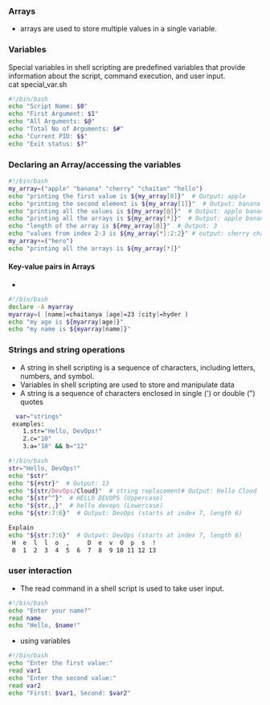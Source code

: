 ### Arrays
- arrays are used to store multiple values in a single variable.
###  Variables
Special variables in shell scripting are predefined variables that provide information about the script, command execution, and user input.<br>
cat special_var.sh 
```sh
#!/bin/bash
echo "Script Name: $0"
echo "First Argument: $1"
echo "All Arguments: $@"
echo "Total No of Arguments: $#"
echo "Current PID: $$"
echo "Exit status: $?"
```
### Declaring an Array/accessing the variables
```sh
#!/bin/bash
my_array=("apple" "banana" "cherry" "chaitan" "hello")
echo "printing the first value is ${my_array[0]}"  # Output: apple
echo "printing the second element is ${my_array[1]}"  # Output: banana
echo "printing all the values is ${my_array[@]}"  # Output: apple banana cherry
echo "printing all the arrays is ${my_array[*]}"  # Output: apple banana cherry
echo "length of the array is ${#my_array[@]}"  # Output: 3
echo "values from index 2-3 is ${my_array[*]:2:2}" # output: cherry chaitan, :2:2 → Extracts elements starting from index 2, printing 2 values from index 2.
my_array+=("hero")
echo "printing all the arrays is ${my_array[*]}" 
```
#### Key-value pairs in Arrays
- 
```sh
#!/bin/bash
declare -A myarray
myarray=( [name]=chaitanya [age]=23 [city]=hyder )
echo "my age is ${myarray[age]}"
echo "my name is ${myarray[name]}"
```

### Strings and string operations
- A string in shell scripting is a sequence of characters, including letters, numbers, and symbol.
- Variables in shell scripting are used to store and manipulate data
- A string is a sequence of characters enclosed in single (') or double (") quotes
```sh
  var="strings"
 examples:
    1.str="Hello, DevOps!"
    2.c="10" 
    3.a="10" && b="12"
```
```sh
#!/bin/bash
str="Hello, DevOps!"    
echo "$str"
echo "${#str}"  # Output: 13
echo "${str/DevOps/Cloud}"  # string replacement# Output: Hello Cloud
echo "${str^^}"  # HELLO DEVOPS (Uppercase)
echo "${str,,}"  # hello devops (Lowercase)
echo "${str:7:6}"  # Output: DevOps (starts at index 7, length 6)
```
```sh
Explain
echo "${str:7:6}"  # Output: DevOps (starts at index 7, length 6)
 H  e  l  l  o  ,     D  e  v  O  p  s  !
 0  1  2  3  4  5  6  7  8  9 10 11 12 13

```

### user interaction 
- The read command in a shell script is used to take user input.
```sh
#!/bin/bash
echo "Enter your name?"
read name
echo "Hello, $name!"
```
- using variables

```sh
#!/bin/bash
echo "Enter the first value:"
read var1
echo "Enter the second value:"
read var2
echo "First: $var1, Second: $var2"
```
